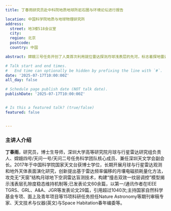 ```yaml
---
title: 丁春雨研究员赴中科院地质地球所岩石圈与环境论坛进行报告

location: 中国科学院地质与地球物理研究所
address:
  street: 地3楼518会议室
  city: 
  region: 北京
  postcode: 
  country: 中国

abstract: 嫦娥三号任务开创了人类首次利用就位雷达探测月球浅表层的先河，标志着探地雷达技术在地外天体探测中的里程碑式突破。这一创新不仅拓展了探地雷达的应用疆域，更推动了我国雷达探测月球浅表层从“格物致知”(科学认知)迈向“即物穷理”(深入探究物质本质与演化规律)的新阶段。本次报告将系统介绍我国探月工程(三号、四号五号以及六号)任务中雷达载荷的科学发现，包括:月球次表层精细结构一揭示多层地质构造与演化历史;月壤厚度与介电特性一为月球资源与成因研究提供关键参数;特殊地质特征识别一如埋藏撞击坑、潜在熔岩管道/空洞，探讨其形成机制与科学意义等。报告将展现如何通过雷达先进技术“透视”月球浅表层的物理本质，为人类认知月球提供全新约束。

# Talk start and end times.
#   End time can optionally be hidden by prefixing the line with `#`.
date: '2025-07-17T10:00:00Z'
all_day: false

# Schedule page publish date (NOT talk date).
publishDate: '2025-07-17T10:00:00Z'


# Is this a featured talk? (true/false)
featured: false


---
```


### 主讲人介绍
**丁春雨**，研究员，博士生导师，深圳大学高等研究院月球与行星雷达研究组负责人、嫦娥四号/天问一号/天问二号任务科学团队核心成员、兼任深圳天文学会副会长。2017年于中国科学院国家天文台获博士学位，长期开展月球与行星雷达观测和地外天体表面演化研究，创新提出基于雷达频率偏移的月壤电磁损耗量化方法，攻克无“天窗”结构月球地下空洞雷达盲测技术，构建“撞击双效一纹层调控”模型揭示浅表层孔隙度稳态维持机制等;已发表论文60余篇，以第一/通讯作者在IEEE TGRS、GRL、A&A、JGR等发表论文29篇，引用超过1040次;主持国家自然科学基金专项、面上及青年项目等15项科研任务担任Nature Astronomy等期刊审稿专家、天文技术与仪器(英文)与Space Habitation春年编委等。
